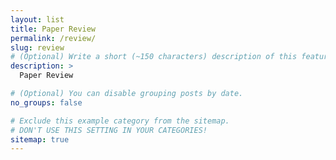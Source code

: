 ```yaml
---
layout: list
title: Paper Review
permalink: /review/
slug: review
# (Optional) Write a short (~150 characters) description of this featured tag.
description: >
  Paper Review

# (Optional) You can disable grouping posts by date.
no_groups: false

# Exclude this example category from the sitemap.
# DON'T USE THIS SETTING IN YOUR CATEGORIES!
sitemap: true
---
```

